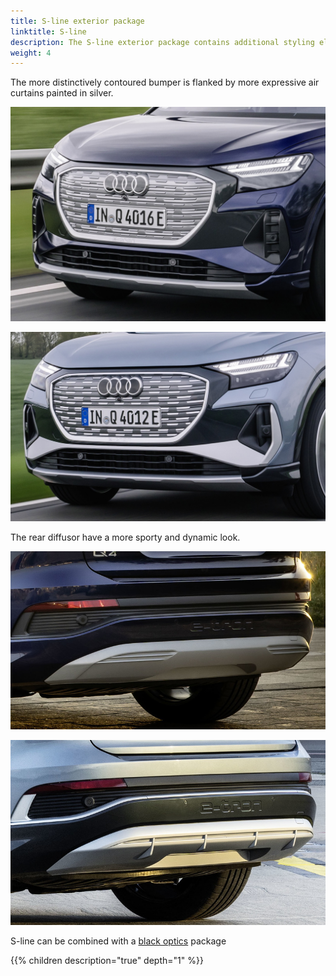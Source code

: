 ```yaml
---
title: S-line exterior package
linktitle: S-line
description: The S-line exterior package contains additional styling elements. 
weight: 4
---
```


The more distinctively contoured bumper is flanked by more expressive air curtains painted in silver.

![Standard front](standard-front.jpg "Standard front")

![Florett Silver](s-line-front.jpg "S-line front ")

The rear diffusor have a more sporty and dynamic look.

![Standard diffusor](standard-diffusor.jpg "Standard rear")

![S-line diffusor](s-line-diffusor.jpg "S-Line rear with more sporty diffusor")

S-line can be combined with a [black optics](/models/q4-e-tron/exterior/styling/#black-optics) package

{{% children description="true" depth="1" %}}
